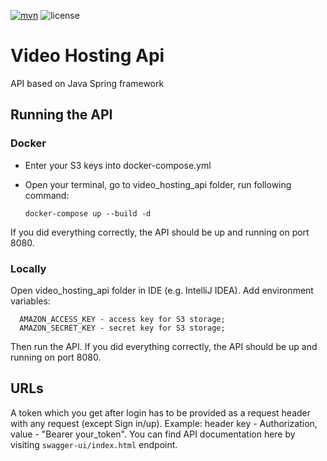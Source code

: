 [![mvn](https://github.com/PickBas/video_hosting_api/actions/workflows/mvn.yml/badge.svg)](https://github.com/PickBas/video_hosting_api/actions/workflows/mvn.yml)
![license](https://img.shields.io/badge/license-MIT-brightgreen)

# Video Hosting Api
API based on Java Spring framework

## Running the API
### Docker
* Enter your S3 keys into docker-compose.yml  
* Open your terminal, go to video_hosting_api folder, run following command:


      docker-compose up --build -d
  
If you did everything correctly, the API should be up and running on port 8080.
### Locally
Open video_hosting_api folder in IDE (e.g. IntelliJ IDEA). Add environment variables:

      AMAZON_ACCESS_KEY - access key for S3 storage;
      AMAZON_SECRET_KEY - secret key for S3 storage;
    
Then run the API. If you did everything correctly, the API should be up and running on port 8080.
 
## URLs
A token which you get after login has to be provided as a request header with any request (except Sign in/up). Example: header key - Authorization, value - "Bearer your_token".
You can find API documentation here by visiting `swagger-ui/index.html` endpoint.
